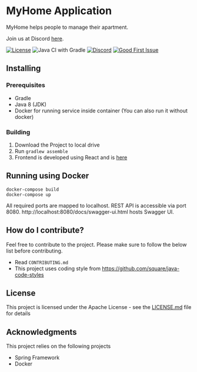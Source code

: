 # MyHome Application

MyHome helps people to manage their apartment.

Join us at Discord [here](https://discord.gg/CngACKh).

[![License](https://img.shields.io/badge/License-Apache%202.0-blue.svg)](https://www.apache.org/licenses/LICENSE-2.0)
![Java CI with Gradle](https://github.com/jmprathab/MyHome/workflows/Java%20CI%20with%20Gradle/badge.svg?branch=master&event=push)
[![Discord](https://img.shields.io/discord/731769161361129523?label=discord)](https://discord.gg/CngACKh)
[![Good First Issue](https://img.shields.io/github/issues-raw/jmprathab/MyHome/good%20first%20issue?label=beginner%20friendly%20issues)](https://github.com/jmprathab/MyHome/issues?q=is%3Aopen+is%3Aissue+label%3A%22good+first+issue%22+label%3Aup-for-grabs)

## Installing

### Prerequisites

* Gradle
* Java 8 (JDK)
* Docker for running service inside container (You can also run it without docker)

### Building

1. Download the Project to local drive
2. Run `gradlew assemble`
3. Frontend is developed using React and is [here](https://github.com/jmprathab/MyHome-Web)

## Running using Docker

```shell
docker-compose build
docker-compose up
```

All required ports are mapped to localhost. REST API is accessible via port 8080.
http://localhost:8080/docs/swagger-ui.html hosts Swagger UI.

## How do I contribute?

Feel free to contribute to the project. Please make sure to follow the below list before contributing.

* Read `CONTRIBUTING.md`
* This project uses coding style from https://github.com/square/java-code-styles

## License

This project is licensed under the Apache License - see the [LICENSE.md](LICENSE.md) file for details

## Acknowledgments

This project relies on the following projects

* Spring Framework
* Docker
